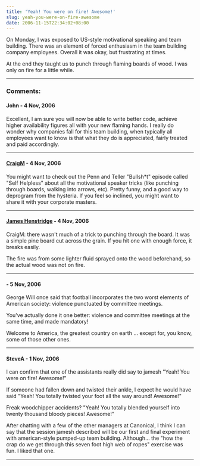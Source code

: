 ```yaml
---
title: 'Yeah! You were on fire! Awesome!'
slug: yeah-you-were-on-fire-awesome
date: 2006-11-15T22:34:02+08:00
---
```


On Monday, I was exposed to US-style motivational speaking and team
building. There was an element of forced enthusiasm in the team building
company employees. Overall it was okay, but frustrating at times.

At the end they taught us to punch through flaming boards of wood. I was
only on fire for a little while.

---
### Comments:
#### John - <time datetime="2006-11-16 08:40:36">4 Nov, 2006</time>

Excellent, I am sure you will now be able to write better code, achieve
higher availability figures all with your new flaming hands. I really do
wonder why companies fall for this team building, when typically all
employees want to know is that what they do is appreciated, fairly
treated and paid accordingly.

---
#### [CraigM](http://decafbad.net) - <time datetime="2006-11-16 09:38:06">4 Nov, 2006</time>

You might want to check out the Penn and Teller \"Bullsh\*t\" episode
called \"Self Helpless\" about all the motivational speaker tricks (like
punching through boards, walking into arrows, etc). Pretty funny, and a
good way to deprogram from the hysteria. If you feel so inclined, you
might want to share it with your corporate masters.

---
#### [James Henstridge](http://blogs.gnome.org/jamesh) - <time datetime="2006-11-16 13:12:50">4 Nov, 2006</time>

CraigM: there wasn\'t much of a trick to punching through the board. It
was a simple pine board cut across the grain. If you hit one with enough
force, it breaks easily.

The fire was from some lighter fluid sprayed onto the wood beforehand,
so the actual wood was not on fire.

---
####  - <time datetime="2006-11-17 07:18:37">5 Nov, 2006</time>

George Will once said that football incorporates the two worst elements
of American society: violence punctuated by committee meetings.

You\'ve actually done it one better: violence and committee meetings at
the same time, and made mandatory!

Welcome to America, the greatest country on earth \... except for, you
know, some of those other ones.

---
#### SteveA - <time datetime="2006-11-20 08:16:15">1 Nov, 2006</time>

I can confirm that one of the assistants really did say to jamesh
\"Yeah! You were on fire! Awesome!\"

If someone had fallen down and twisted their ankle, I expect he would
have said \"Yeah! You totally twisted your foot all the way around!
Awesome!\"

Freak woodchipper accidents? \"Yeah! You totally blended yourself into
twenty thousand bloody pieces! Awesome!\"

After chatting with a few of the other managers at Canonical, I think I
can say that the session jamesh described will be our first and final
experiment with american-style pumped-up team building. Although\... the
\"how the crap do we get through this seven foot high web of ropes\"
exercise was fun. I liked that one.

---
